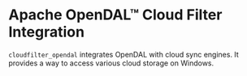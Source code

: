 # Apache OpenDAL™ Cloud Filter Integration

`cloudfilter_opendal` integrates OpenDAL with cloud sync engines. It provides a way to access various cloud storage on Windows.
